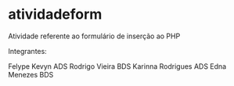 # atividadeform
 Atividade referente ao formulário de inserção ao PHP

 Integrantes:

 Felype Kevyn ADS
 Rodrigo Vieira BDS
 Karinna Rodrigues ADS
 Edna Menezes BDS
